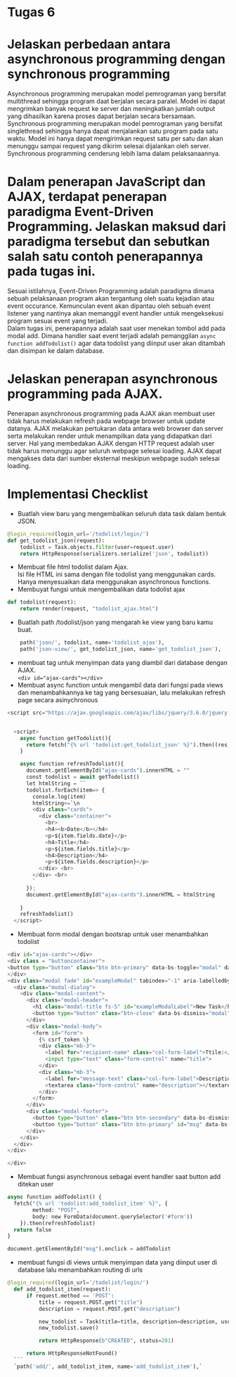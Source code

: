 # Tugas 6
# Jelaskan perbedaan antara asynchronous programming dengan synchronous programming
Asynchronous programming merupakan model pemrograman yang bersifat multithread sehingga program daat berjalan secara paralel. Model ini dapat mengrimkan banyak request ke server dan meningkatkan jumlah output yang dihasilkan karena proses dapat berjalan secara bersamaan.<br />
Synchronous programming merupakan model pemrograman yang bersifat singlethread sehingga hanya dapat menjalankan satu program pada satu waktu. Model ini hanya dapat mengirimkan request satu per satu dan akan menunggu sampai request yang dikirim selesai dijalankan oleh server. Synchronous programming cenderung lebih lama dalam pelaksanaannya.
#  Dalam penerapan JavaScript dan AJAX, terdapat penerapan paradigma Event-Driven Programming. Jelaskan maksud dari paradigma tersebut dan sebutkan salah satu contoh penerapannya pada tugas ini.
Sesuai istilahnya, Event-Driven Programming adalah paradigma dimana sebuah pelaksanaan program akan tergantung oleh suatu kejadian atau event occurance. Kemunculan event akan dipantau oleh sebuah event listener yang nantinya akan memanggil event handler untuk mengeksekusi program sesuai event yang terjadi.<br />
Dalam tugas ini, penerapannya adalah saat user menekan tombol add pada modal add. Dimana handler saat event terjadi adalah pemanggilan `async function addTodolist()` agar data todolist yang diinput user akan ditambah dan disimpan ke dalam database.
# Jelaskan penerapan asynchronous programming pada AJAX.
Penerapan asynchronous programming pada AJAX akan membuat user tidak harus melakukan refresh pada webpage browser untuk update datanya. AJAX melakukan pertukaran data antara web browser dan server serta melakukan render untuk menampilkan data yang didapatkan dari server. Hal yang membedakan AJAX dengan HTTP request adalah user tidak harus menunggu agar seluruh webpage selesai loading. AJAX dapat mengakses data dari sumber eksternal meskipun webpage sudah selesai loading.
# Implementasi Checklist
- Buatlah view baru yang mengembalikan seluruh data task dalam bentuk JSON.<br />
```py
@login_required(login_url='/todolist/login/')
def get_todolist_json(request):
    todolist = Task.objects.filter(user=request.user)
    return HttpResponse(serializers.serialize('json', todolist))
```
- Membuat file html todolist dalam Ajax.<br />
Isi file HTML ini sama dengan file todolist yang menggunakan cards. Hanya menyesuaikan data menggunakan asynchronous functions.
- Membuyat fungsi untuk mengembalikan data todolist ajax
```py
def todolist(request):
    return render(request, "todolist_ajax.html")
```
- Buatlah path /todolist/json yang mengarah ke view yang baru kamu buat.<br />
```py
    path('json/', todolist, name='todolist_ajax'),
    path('json-view/', get_todolist_json, name='get_todolist_json'),
```
- membuat tag untuk menyimpan data yang diambil dari database dengan AJAX. <br />
`<div id="ajax-cards"></div>`
- Membuat async function untuk mengambil data dari fungsi pada views dan menambahkannya ke tag yang bersesuaian, lalu melakukan refresh page secara asinychronous
```py
<script src="https://ajax.googleapis.com/ajax/libs/jquery/3.6.0/jquery.min.js"></script>


  <script>
    async function getTodolist(){
      return fetch("{% url 'todolist:get_todolist_json' %}").then((res) => res.json())
    }

    async function refreshTodolist(){
      document.getElementById("ajax-cards").innerHTML = ""
      const todolist = await getTodolist()
      let htmlString = ``
      todolist.forEach(item=> {
        console.log(item)
        htmlString+=`\n
        <div class="cards">
          <div class="container">
            <br>
            <h4><b>Date</b></h4>
            <p>${item.fields.date}</p>
            <h4>Title</h4>
            <p>${item.fields.title}</p>
            <h4>Description</h4>
            <p>${item.fields.description}</p>
          </div> <br>
        </div> <br>
        `
      });
      document.getElementById("ajax-cards").innerHTML = htmlString
      
    }
    refreshTodolist()
  </script>
  ```
  - Membuat form modal dengan bootsrap untuk user menambahkan todolist
  ```py
  <div id="ajax-cards"></div>
  <div class = "buttoncontainer">
  <button type="button" class="btn btn-primary" data-bs-toggle="modal" data-bs-target="#exampleModal" data-bs-whatever="@getbootstrap">Add task</button>
  </div>
  <div class="modal fade" id="exampleModal" tabindex="-1" aria-labelledby="exampleModalLabel" aria-hidden="true">
    <div class="modal-dialog">
      <div class="modal-content">
        <div class="modal-header">
          <h1 class="modal-title fs-5" id="exampleModalLabel">New Task</h1>
          <button type="button" class="btn-close" data-bs-dismiss="modal" aria-label="Close"></button>
        </div>
        <div class="modal-body">
          <form id="form">
            {% csrf_token %} 
            <div class="mb-3">
              <label for="recipient-name" class="col-form-label">Ttile:</label>
              <input type="text" class="form-control" name="title">
            </div>
            <div class="mb-3">
              <label for="message-text" class="col-form-label">Description:</label>
              <textarea class="form-control" name="description"></textarea>
            </div>
          </form>
        </div>
        <div class="modal-footer">
          <button type="button" class="btn btn-secondary" data-bs-dismiss="modal">Close</button>
          <button type="button" class="btn btn-primary" id="msg" data-bs-dismiss="modal">Add</button>
        </div>
      </div>
    </div>
  </div>

  </div>
  ```
  - Membuat fungsi asynchronous sebagai event handler saat button add ditekan user
  ```py
  async function addTodolist() {
    fetch("{% url 'todolist:add_todolist_item' %}", {
          method: "POST",
          body: new FormData(document.querySelector('#form'))
      }).then(refreshTodolist)
    return false
  }

  document.getElementById("msg").onclick = addTodolist
  ```
  - membuat fungsi di views untuk menyimpan data yang diinput user di database lalu menambahkan routing di urls
  ```py
  @login_required(login_url='/todolist/login/')
    def add_todolist_item(request):
        if request.method == 'POST':
            title = request.POST.get("title")
            description = request.POST.get("description")

            new_todolist = Task(title=title, description=description, user=request.user)
            new_todolist.save()

            return HttpResponse(b"CREATED", status=201)

        return HttpResponseNotFound()
    ```
    `path('add/', add_todolist_item, name='add_todolist_item'),`